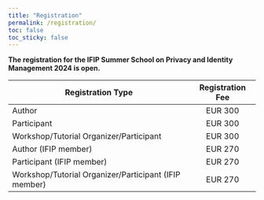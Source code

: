 ```yaml
---
title: "Registration"
permalink: /registration/
toc: false
toc_sticky: false
---
```


**The registration for the IFIP Summer School on Privacy and Identity Management 2024 is open.**

| Registration Type  | Registration Fee |
|---|:----:|
| Author  | EUR 300 |   
| Participant  | EUR 300 | 
| Workshop/Tutorial Organizer/Participant  | EUR 300 |   
| Author (IFIP member)  | EUR 270 | 
| Participant (IFIP member)  | EUR 270 | 
| Workshop/Tutorial Organizer/Participant (IFIP member) | EUR 270 |  


